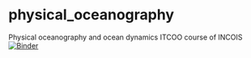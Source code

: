 # physical_oceanography
Physical oceanography and ocean dynamics ITCOO course of INCOIS 
[![Binder](https://mybinder.org/badge_logo.svg)](https://mybinder.org/v2/gh/Rohithocean/physical_oceanography/main/Sample_script.ipynb)
